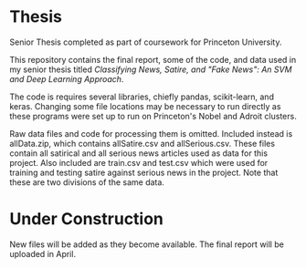 # Thesis
Senior Thesis completed as part of coursework for Princeton University.

This repository contains the final report, some of the code, and data used in my senior thesis titled *Classifying News, Satire, and "Fake News": An SVM and Deep Learning Approach*.

The code is requires several libraries, chiefly pandas, scikit-learn, and keras. Changing some file locations may be necessary to run directly as these programs were set up to run on Princeton's Nobel and Adroit clusters.

Raw data files and code for processing them is omitted. Included instead is allData.zip, which contains allSatire.csv and allSerious.csv. These files contain all satirical and all serious news articles used as data for this project. Also included are train.csv and test.csv which were used for training and testing satire against serious news in the project. Note that these are two divisions of the same data.

# Under Construction
New files will be added as they become available. The final report will be uploaded in April.
